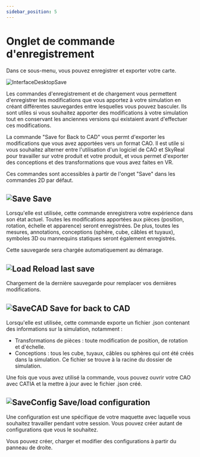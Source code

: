 ```yaml
---
sidebar_position: 5
---
```


# Onglet de commande d'enregistrement

Dans ce sous-menu, vous pouvez enregistrer et exporter votre carte.

![InterfaceDesktopSave](/img/manuel-vr-user/manip-pc/intDeskSave.png)

Les commandes d'enregistrement et de chargement vous permettent d'enregistrer les modifications que vous apportez à votre simulation en créant différentes sauvegardes entre lesquelles vous pouvez basculer. Ils sont utiles si vous souhaitez apporter des modifications à votre simulation tout en conservant les anciennes versions qui existaient avant d'effectuer ces modifications.

La commande "Save for Back to CAD" vous permt d'exporter les modifications que vous avez apportées vers un format CAO. Il est utile si vous souhaitez alterner entre l'utilisation d'un logiciel de CAO et SkyReal pour travailler sur votre produit et votre produit, et vous permet d'exporter des conceptions et des transformations que vous avez faites en VR.

Ces commandes sont accessibles à partir de l'onget "Save" dans les commandes 2D par défaut.

## ![Save](/img/manuel-vr-user/manip-pc/icons/save.png) Save

Lorsqu'elle est utilisée, cette commande enregistrera votre expérience dans son état actuel. Toutes les modifications apportées aux pièces (position, rotation, échelle et apparence) seront enregistrées. De plus, toutes les mesures, annotations, conceptions (sphère, cube, câbles et tuyaux), symboles 3D ou mannequins statiques seront également enregistrés.

Cette sauvegarde sera chargée automatiquement au démarage.

## ![Load](/img/manuel-vr-user/manip-pc/icons/load.png) Reload last save

Chargement de la dernière sauvegarde pour remplacer vos dernières modifications.

## ![SaveCAD](/img/manuel-vr-user/manip-pc/icons/saveCAD.png) Save for back to CAD

Lorsqu'elle est utilisée, cette commande exporte un fichier .json contenant des informations sur la simulation, notamment :

- Transformations de pièces : toute modification de position, de rotation et d'échelle.
- Conceptions : tous les cube, tuyaux, câbles ou sphères qui ont été créés dans la simulation.
  Ce fichier se trouve à la racine du dossier de simulation.

Une fois que vous avez utilisé la commande, vous pouvez ouvrir votre CAO avec CATIA et la mettre à jour avec le fichier .json créé.

## ![SaveConfig](/img/manuel-vr-user/manip-pc/icons/saveConfig.png) Save/load configuration

Une configuration est une spécifique de votre maquette avec laquelle vous souhaitez travailler pendant votre session. Vous pouvez créer autant de configurations que vous le souhaitez.

Vous pouvez créer, charger et modifier des configurations à partir du panneau de droite.
